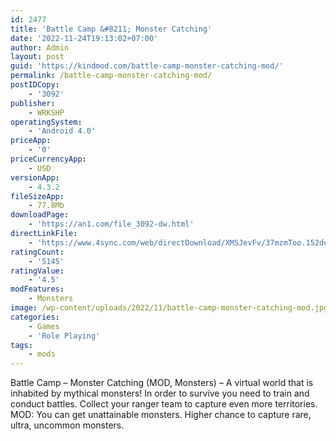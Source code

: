 ```yaml
---
id: 2477
title: 'Battle Camp &#8211; Monster Catching'
date: '2022-11-24T19:13:02+07:00'
author: Admin
layout: post
guid: 'https://kindmod.com/battle-camp-monster-catching-mod/'
permalink: /battle-camp-monster-catching-mod/
postIDCopy:
    - '3092'
publisher:
    - WRKSHP
operatingSystem:
    - 'Android 4.0'
priceApp:
    - '0'
priceCurrencyApp:
    - USD
versionApp:
    - 4.3.2
fileSizeApp:
    - 77.8Mb
downloadPage:
    - 'https://an1.com/file_3092-dw.html'
directLinkFile:
    - 'https://www.4sync.com/web/directDownload/XMSJevFv/37mzmToo.152dea006d769ccba9cec63300fc3212'
ratingCount:
    - '5145'
ratingValue:
    - '4.5'
modFeatures:
    - Monsters
image: /wp-content/uploads/2022/11/battle-camp-monster-catching-mod.jpg
categories:
    - Games
    - 'Role Playing'
tags:
    - mods
---
```


Battle Camp – Monster Catching (MOD, Monsters) – A virtual world that is inhabited by mythical monsters! In order to survive you need to train and conduct battles. Collect your ranger team to capture even more territories. MOD: You can get unattainable monsters. Higher chance to capture rare, ultra, uncommon monsters.